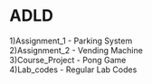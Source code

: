 # ADLD
1)Assignment_1 - Parking System  <br>
2)Assignment_2 - Vending Machine   <br>
3)Course_Project - Pong Game  <br>
4)Lab_codes - Regular Lab Codes   <br>

